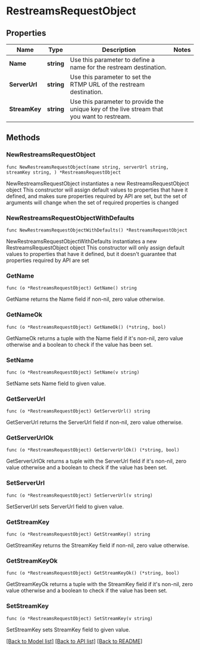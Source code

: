 # RestreamsRequestObject

## Properties

Name | Type | Description | Notes
------------ | ------------- | ------------- | -------------
**Name** | **string** | Use this parameter to define a name for the restream destination. | 
**ServerUrl** | **string** | Use this parameter to set the RTMP URL of the restream destination. | 
**StreamKey** | **string** | Use this parameter to provide the unique key of the live stream that you want to restream. | 

## Methods

### NewRestreamsRequestObject

`func NewRestreamsRequestObject(name string, serverUrl string, streamKey string, ) *RestreamsRequestObject`

NewRestreamsRequestObject instantiates a new RestreamsRequestObject object
This constructor will assign default values to properties that have it defined,
and makes sure properties required by API are set, but the set of arguments
will change when the set of required properties is changed

### NewRestreamsRequestObjectWithDefaults

`func NewRestreamsRequestObjectWithDefaults() *RestreamsRequestObject`

NewRestreamsRequestObjectWithDefaults instantiates a new RestreamsRequestObject object
This constructor will only assign default values to properties that have it defined,
but it doesn't guarantee that properties required by API are set

### GetName

`func (o *RestreamsRequestObject) GetName() string`

GetName returns the Name field if non-nil, zero value otherwise.

### GetNameOk

`func (o *RestreamsRequestObject) GetNameOk() (*string, bool)`

GetNameOk returns a tuple with the Name field if it's non-nil, zero value otherwise
and a boolean to check if the value has been set.

### SetName

`func (o *RestreamsRequestObject) SetName(v string)`

SetName sets Name field to given value.


### GetServerUrl

`func (o *RestreamsRequestObject) GetServerUrl() string`

GetServerUrl returns the ServerUrl field if non-nil, zero value otherwise.

### GetServerUrlOk

`func (o *RestreamsRequestObject) GetServerUrlOk() (*string, bool)`

GetServerUrlOk returns a tuple with the ServerUrl field if it's non-nil, zero value otherwise
and a boolean to check if the value has been set.

### SetServerUrl

`func (o *RestreamsRequestObject) SetServerUrl(v string)`

SetServerUrl sets ServerUrl field to given value.


### GetStreamKey

`func (o *RestreamsRequestObject) GetStreamKey() string`

GetStreamKey returns the StreamKey field if non-nil, zero value otherwise.

### GetStreamKeyOk

`func (o *RestreamsRequestObject) GetStreamKeyOk() (*string, bool)`

GetStreamKeyOk returns a tuple with the StreamKey field if it's non-nil, zero value otherwise
and a boolean to check if the value has been set.

### SetStreamKey

`func (o *RestreamsRequestObject) SetStreamKey(v string)`

SetStreamKey sets StreamKey field to given value.



[[Back to Model list]](../README.md#documentation-for-models) [[Back to API list]](../README.md#documentation-for-api-endpoints) [[Back to README]](../README.md)


